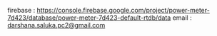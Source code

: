 firebase : https://console.firebase.google.com/project/power-meter-7d423/database/power-meter-7d423-default-rtdb/data
email : darshana.saluka.pc2@gmail.com
